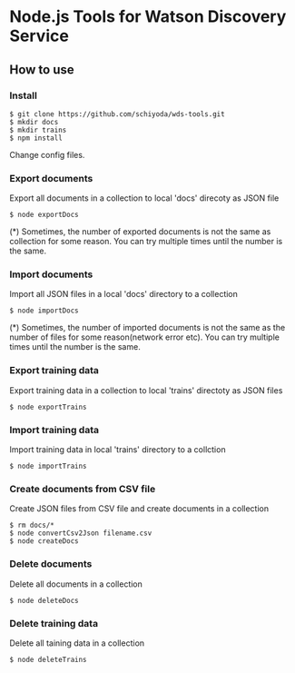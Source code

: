 # Node.js Tools for Watson Discovery Service

## How to use
### Install
    $ git clone https://github.com/schiyoda/wds-tools.git
    $ mkdir docs
    $ mkdir trains
    $ npm install

Change config files.

### Export documents
Export all documents in a collection to local 'docs' direcoty as JSON file
    
    $ node exportDocs

(*) Sometimes, the number of exported documents is not the same as collection for some reason. You can try multiple times until the number is the same.

### Import documents 
Import all JSON files in a local 'docs' directory to a collection

    $ node importDocs

(*) Sometimes, the number of imported documents is not the same as the number of files for some reason(network error etc). You can try multiple times until the number is the same.

### Export training data
Export training data in a collection to local 'trains' directoty as JSON files

    $ node exportTrains
    
### Import training data
Import training data in local 'trains' directory to a collction

    $ node importTrains

### Create documents from CSV file
Create JSON files from CSV file and create documents in a collection

    $ rm docs/*
    $ node convertCsv2Json filename.csv
    $ node createDocs

### Delete documents
Delete all documents in a collection

    $ node deleteDocs

### Delete training data
Delete all taining data in a collection

    $ node deleteTrains
